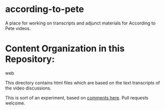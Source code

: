 according-to-pete
=================

A place for working on transcripts and adjunct materials for According to Pete videos.

Content Organization in this Repository:
========================================

web

This directory contains html files which are based on the text transcripts of the
video discussions.

This is sort of an experiment, based on [comments
here](http://www.sparkfun.com/news/1067#comment-5113da73ce395f517e000000). Pull requests
welcome.
